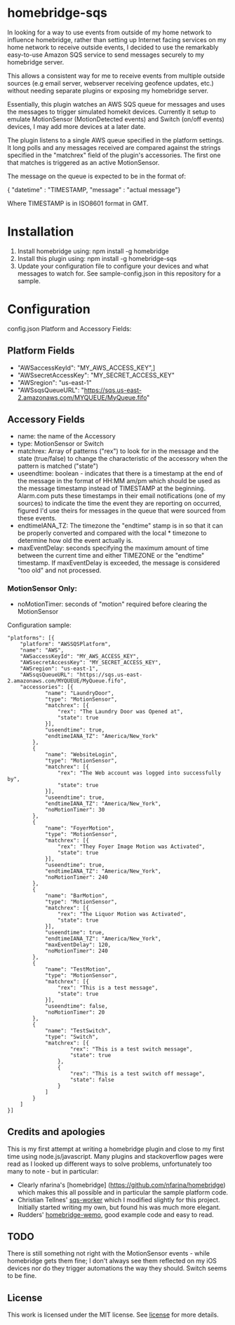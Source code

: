 # homebridge-sqs

In looking for a way to use events from outside of my home network to influence homebridge, rather than setting up Internet facing services on my home network to receive outside events, I decided to use the remarkably easy-to-use Amazon SQS service to send messages securely to my homebridge server.

This allows a consistent way for me to receive events from multiple outside sources (e.g email server, webserver receiving geofence updates, etc.) without needing separate plugins or exposing my homebridge server.

Essentially, this plugin watches an AWS SQS queue for messages and uses the messages to trigger simulated homekit devices.  Currently it setup to emulate MotionSensor (MotionDetected events) and Switch (on/off events) devices, I may add more devices at a later date.

The plugin listens to a single AWS queue specified in the platform settings.  It long polls and any messages received are compared against the strings specified in the "matchrex" field of the plugin's accessories.  The first one that matches is triggered as an active MotionSensor.

The message on the queue is expected to be in the format of:

{ "datetime" : "TIMESTAMP, "message" : "actual message"}

Where TIMESTAMP is in ISO8601 format in GMT.  

# Installation

1. Install homebridge using: npm install -g homebridge
2. Install this plugin using: npm install -g homebridge-sqs
3. Update your configuration file to configure your devices and what messages
to watch for. See sample-config.json in this repository for a sample.

# Configuration

config.json Platform and Accessory Fields:

## Platform Fields
  * "AWSaccessKeyId": "MY_AWS_ACCESS_KEY",]
  * "AWSsecretAccessKey": "MY_SECRET_ACCESS_KEY"
  * "AWSregion": "us-east-1"
  * "AWSsqsQueueURL": "https://sqs.us-east-2.amazonaws.com/MYQUEUE/MyQueue.fifo"

## Accessory Fields

  * name: the name of the Accessory
  * type: MotionSensor or Switch
  * matchrex: Array of patterns ("rex") to look for in the message and the state (true/false) to change the characteristic of the accessory when the pattern is matched ("state")
  * useendtime: boolean - indicates that there is a timestamp at the end of the message in the format of HH:MM am/pm which should be used as the message timestamp instead of TIMESTAMP at the beginning.  Alarm.com puts these timestamps in their email notifications (one of my sources) to indicate the time the event they are reporting on occurred, figured I'd use theirs for messages in the queue that were sourced from these events.
  * endtimeIANA_TZ: The timezone the "endtime" stamp is in so that it can be properly converted and compared with the local * timezone to determine how old the event actually is.
  * maxEventDelay: seconds specifying the maximum amount of time between the current time and either TIMEZONE or the "endtime" timestamp.  If maxEventDelay is exceeded, the message is considered "too old" and not processed.  

  ### MotionSensor Only:
  * noMotionTimer: seconds of "motion" required before clearing the MotionSensor

Configuration sample:

 ```
 "platforms": [{
     "platform": "AWSSQSPlatform",
     "name": "AWS",
     "AWSaccessKeyId": "MY_AWS_ACCESS_KEY",
     "AWSsecretAccessKey": "MY_SECRET_ACCESS_KEY",
     "AWSregion": "us-east-1",
     "AWSsqsQueueURL": "https://sqs.us-east-2.amazonaws.com/MYQUEUE/MyQueue.fifo",
     "accessories": [{
             "name": "LaundryDoor",
             "type": "MotionSensor",
             "matchrex": [{
                 "rex": "The Laundry Door was Opened at",
                 "state": true
             }],
             "useendtime": true,
             "endtimeIANA_TZ": "America/New_York"
         },
         {
             "name": "WebsiteLogin",
             "type": "MotionSensor",
             "matchrex": [{
                 "rex": "The Web account was logged into successfully by",
                 "state": true
             }],
             "useendtime": true,
             "endtimeIANA_TZ": "America/New_York",
             "noMotionTimer": 30
         },
         {
             "name": "FoyerMotion",
             "type": "MotionSensor",
             "matchrex": [{
                 "rex": "They Foyer Image Motion was Activated",
                 "state": true
             }],
             "useendtime": true,
             "endtimeIANA_TZ": "America/New_York",
             "noMotionTimer": 240
         },
         {
             "name": "BarMotion",
             "type": "MotionSensor",
             "matchrex": [{
                 "rex": "The Liquor Motion was Activated",
                 "state": true
             }],
             "useendtime": true,
             "endtimeIANA_TZ": "America/New_York",
             "maxEventDelay": 120,
             "noMotionTimer": 240
         },
         {
             "name": "TestMotion",
             "type": "MotionSensor",
             "matchrex": [{
                 "rex": "This is a test message",
                 "state": true
             }],
             "useendtime": false,
             "noMotionTimer": 20
         },
         {
             "name": "TestSwitch",
             "type": "Switch",
             "matchrex": [{
                     "rex": "This is a test switch message",
                     "state": true
                 },
                 {
                     "rex": "This is a test switch off message",
                     "state": false
                 }
             ]
         }
     ]
 }]
```

## Credits and apologies
This is my first attempt at writing a homebridge plugin and close to my first time using node.js/javascript.  Many plugins and stackoverflow pages were read as I looked up different ways to solve problems, unfortunately too many to note - but in particular:
* Clearly nfarina's [homebridge] (https://github.com/nfarina/homebridge) which makes this all possible and in particular the sample platform code.
* Christian Tellnes' [sqs-worker](https://github.com/tellnes/sqs-worker) which I modified slightly for this project.  Initially started writing my own, but found his was much more elegant.  
* Rudders' [homebridge-wemo](https://github.com/rudders/homebridge-wemo), good example code and easy to read.  

## TODO
There is still something not right with the MotionSensor events - while homebridge gets them fine; I don't always see them reflected on my iOS devices nor do they trigger automations the way they should.  Switch seems to be fine.  

## License
This work is licensed under the MIT license. See [license](LICENSE) for more details.
